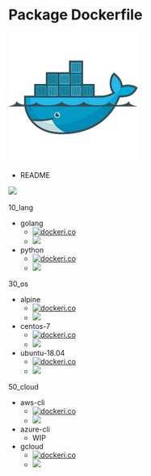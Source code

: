 # Package Dockerfile

![](./icon.png)

+ README

![](https://github.com/iganari/package-dockerfile/workflows/update-readme-branch/badge.svg)

10_lang

+ golang
  + [![dockeri.co](https://dockeri.co/image/iganarix/lang-golang)](https://hub.docker.com/r/iganarix/lang-golang)
  + [![](https://images.microbadger.com/badges/image/iganarix/lang-golang.svg)](https://microbadger.com/images/iganarix/lang-golang "Get your own image badge on microbadger.com")
+ python
  + [![dockeri.co](https://dockeri.co/image/iganarix/lang-python)](https://hub.docker.com/r/iganarix/lang-python)
  + [![](https://images.microbadger.com/badges/image/iganarix/lang-python.svg)](https://microbadger.com/images/iganarix/lang-python "Get your own image badge on microbadger.com")

30_os

+ alpine
  + [![dockeri.co](https://dockeri.co/image/iganarix/os-alpine)](https://hub.docker.com/r/iganarix/os-alpine)
  + [![](https://images.microbadger.com/badges/image/iganarix/os-alpine.svg)](https://microbadger.com/images/iganarix/os-alpine "Get your own image badge on microbadger.com")
+ centos-7
  + [![dockeri.co](https://dockeri.co/image/iganarix/os-centos-7)](https://hub.docker.com/r/iganarix/os-centos-7)
  + [![](https://images.microbadger.com/badges/image/iganarix/os-centos-7.svg)](https://microbadger.com/images/iganarix/os-centos-7 "Get your own image badge on microbadger.com")
+ ubuntu-18.04
  + [![dockeri.co](https://dockeri.co/image/iganarix/os-ubuntu-18.04)](https://hub.docker.com/r/iganarix/os-ubuntu-18.04)
  + [![](https://images.microbadger.com/badges/image/iganarix/os-ubuntu-18.04.svg)](https://microbadger.com/images/iganarix/os-ubuntu-18.04 "Get your own image badge on microbadger.com")

50_cloud

+ aws-cli
  + [![dockeri.co](https://dockeri.co/image/iganarix/cld-aws-cli)](https://hub.docker.com/r/iganarix/cld-aws-cli)
  + [![](https://images.microbadger.com/badges/image/iganarix/cld-aws-cli.svg)](https://microbadger.com/images/iganarix/cld-aws-cli "Get your own image badge on microbadger.com")
+ azure-cli
  + WIP
+ gcloud
  + [![dockeri.co](https://dockeri.co/image/iganarix/cld-gcloud)](https://hub.docker.com/r/iganarix/cld-gcloud)
  + [![](https://images.microbadger.com/badges/image/iganarix/cld-gcloud.svg)](https://microbadger.com/images/iganarix/cld-gcloud "Get your own image badge on microbadger.com")
